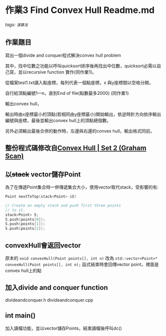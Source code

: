 ﻿# 作業3 Find Convex Hull Readme.md
###### tags: `演算法`

## 作業題目
寫出一個divide and conquer程式解決convex hull problem

其中，找中位數之功能以呼叫quicksort排序後再找出中位數，quicksort必需以自己寫，並以recursive function 實作(同作業1)。

從檔案test1.txt讀入點座標，每列代表一個點座標，x 與y座標間以空格分開，

自行給頂點編號1—n，直到End of file(點數最多2000) (同作業1)

輸出convex hull，

輸出時由x座標最小的頂點(若相同由y座標最小)開始輸出，依逆時針方向依序輸出 編號與座標，最後並輸出convex hull上的頂點總個數。

另外必須輸出最後合併的動作時，左邊與右邊的convex hull，輸出格式同前。


## 整份程式碼修改自[Convex Hull | Set 2 (Graham Scan)](http://www.geeksforgeeks.org/convex-hull-set-2-graham-scan/)

## 以~~stack~~ vector儲存Point
為了在傳遞Point集合時一併傳遞集合大小，使用vector取代stack，受影響的有:
```c++
Point nextToTop(stack<Point> &S)
```
```c++
// Create an empty stack and push first three points
// to it.
stack<Point> S;
S.push(points[0]);
S.push(points[1]);
S.push(points[2]);
```

## convexHull會返回vector
原本的 
`void convexHull(Point points[], int n)`
改為
`std::vector<Point>* convexHull(Point points[], int n);`
函式結束時會回傳vector point，裡面是convex hull上的點

## 加入divide and conquer function
divideandconquer.h
divideandconquer.cpp

## int main()
加入讀檔功能，並以vector儲存Points，結束讀檔後呼叫dc()
